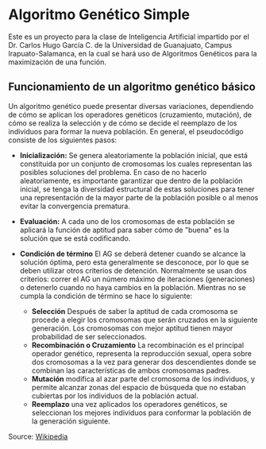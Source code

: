 ﻿# Algoritmo Genético Simple

Este es un proyecto para la clase de Inteligencia Artificial impartido por el Dr. Carlos Hugo García C. de la Universidad de Guanajuato, Campus Irapuato-Salamanca, en la cual se hará uso de Algoritmos Genéticos para la maximización de una función.

## Funcionamiento de un algoritmo genético básico

Un algoritmo genético puede presentar diversas variaciones, dependiendo de cómo se aplican los operadores genéticos (cruzamiento, mutación), de cómo se realiza la selección y de cómo se decide el reemplazo de los individuos para formar la nueva población. En general, el pseudocódigo consiste de los siguientes pasos:

* __Inicialización:__ Se genera aleatoriamente la población inicial, que está constituida por un conjunto de cromosomas los cuales representan las posibles soluciones del problema. En caso de no hacerlo aleatoriamente, es importante garantizar que dentro de la población inicial, se tenga la diversidad estructural de estas soluciones para tener una representación de la mayor parte de la población posible o al menos evitar la convergencia prematura.

* __Evaluación:__ A cada uno de los cromosomas de esta población se aplicará la función de aptitud para saber cómo de "buena" es la solución que se está codificando.

* __Condición de término__ El AG se deberá detener cuando se alcance la solución óptima, pero esta generalmente se desconoce, por lo que se deben utilizar otros criterios de detención. Normalmente se usan dos criterios: correr el AG un número máximo de iteraciones (generaciones) o detenerlo cuando no haya cambios en la población. Mientras no se cumpla la condición de término se hace lo siguiente:

	* __Selección__ Después de saber la aptitud de cada cromosoma se procede a elegir los cromosomas que serán cruzados en la siguiente generación. Los cromosomas con mejor aptitud tienen mayor probabilidad de ser seleccionados.
	* __Recombinación o Cruzamiento__ La recombinación es el principal operador genético, representa la reproducción sexual, opera sobre dos cromosomas a la vez para generar dos descendientes donde se combinan las características de ambos cromosomas padres.
	* __Mutación__ modifica al azar parte del cromosoma de los individuos, y permite alcanzar zonas del espacio de búsqueda que no estaban cubiertas por los individuos de la población actual.
	* __Reemplazo__ una vez aplicados los operadores genéticos, se seleccionan los mejores individuos para conformar la población de la generación siguiente.

Source: [Wikipedia](https://es.wikipedia.org/wiki/Algoritmo_gen%C3%A9tico)
